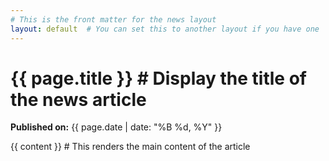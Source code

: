 ```yaml
---
# This is the front matter for the news layout
layout: default  # You can set this to another layout if you have one
---
```


# {{ page.title }}  # Display the title of the news article

**Published on:** {{ page.date | date: "%B %d, %Y" }}

{{ content }}  # This renders the main content of the article
